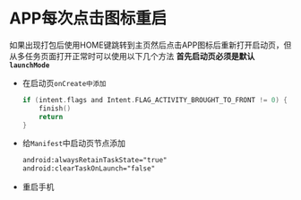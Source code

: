 # APP每次点击图标重启

如果出现打包后使用HOME键跳转到主页然后点击APP图标后重新打开启动页，但从多任务页面打开正常时可以使用以下几个方法
**首先启动页必须是默认`launchMode`**

* 在启动页`onCreate中添加`

  ```kotlin
  if (intent.flags and Intent.FLAG_ACTIVITY_BROUGHT_TO_FRONT != 0) {
      finish()
      return
  }
  ```

* 给`Manifest`中启动页节点添加

  ```xml
  android:alwaysRetainTaskState="true"
  android:clearTaskOnLaunch="false"
  ```

* 重启手机

